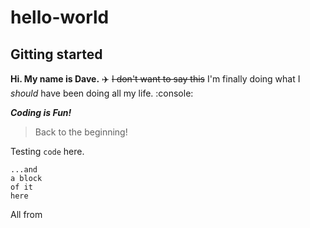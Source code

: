 # hello-world
## Gitting started

**Hi.  My name is Dave.**
:airplane:
~~I don't want to say this~~
I'm finally doing what I *should* have been doing all my life.
:console:

***Coding is Fun!***

> Back to the beginning!

Testing `code` here.
```
...and 
a block
of it
here
```
All from
